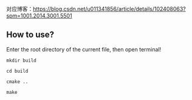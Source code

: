 对应博客：https://blog.csdn.net/u011341856/article/details/102408063?spm=1001.2014.3001.5501

## How to use?

Enter the root directory of the current file, then open terminal!

``mkdir build``

``cd build``

``cmake ..``

``make ``

